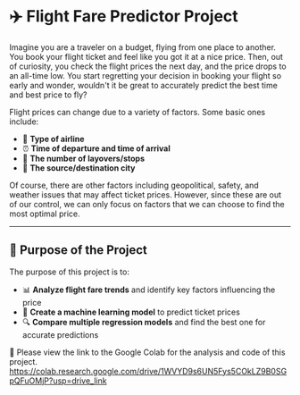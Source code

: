 # ✈️ Flight Fare Predictor Project

Imagine you are a traveler on a budget, flying from one place to another. You book your flight ticket and feel like you got it at a nice price. Then, out of curiosity, you check the flight prices the next day, and the price drops to an all-time low. You start regretting your decision in booking your flight so early and wonder, wouldn't it be great to accurately predict the best time and best price to fly?

Flight prices can change due to a variety of factors. Some basic ones include:

- 🛫 **Type of airline**
- ⏰ **Time of departure and time of arrival**
- 🛑 **The number of layovers/stops**
- 🌆 **The source/destination city**

Of course, there are other factors including geopolitical, safety, and weather issues that may affect ticket prices. However, since these are out of our control, we can only focus on factors that we can choose to find the most optimal price.

---

## 🎯 Purpose of the Project

The purpose of this project is to:

- 📊 **Analyze flight fare trends** and identify key factors influencing the price
- 🤖 **Create a machine learning model** to predict ticket prices
- 🔍 **Compare multiple regression models** and find the best one for accurate predictions

:link: Please view the link to the Google Colab for the analysis and code of this project. https://colab.research.google.com/drive/1WVYD9s6UN5Fys5COkLZ9B0SGpQFuOMjP?usp=drive_link
